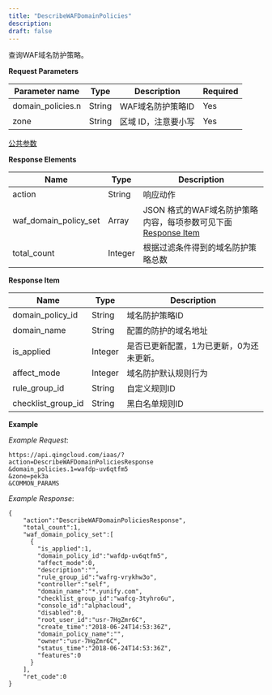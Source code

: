 ```yaml
---
title: "DescribeWAFDomainPolicies"
description: 
draft: false
---
```




查询WAF域名防护策略。

**Request Parameters**

| Parameter name | Type | Description | Required |
| --- | --- | --- | --- |
| domain_policies.n | String | WAF域名防护策略ID | Yes |
| zone | String | 区域 ID，注意要小写 | Yes |

[公共参数](https://docs.qingcloud.com/product/api/common/parameters)

**Response Elements**

| Name | Type | Description |
| --- | --- | --- |
| action | String | 响应动作 |
| waf_domain_policy_set | Array | JSON 格式的WAF域名防护策略内容，每项参数可见下面 [Response Item](#response-item) |
| total_count | Integer | 根据过滤条件得到的域名防护策略总数 |

**Response Item**

| Name | Type | Description |
| --- | --- | --- |
| domain_policy_id | String | 域名防护策略ID |
| domain_name | String | 配置的防护的域名地址 |
| is_applied | Integer | 是否已更新配置，1为已更新，0为还未更新。 |
| affect_mode | Integer | 域名防护默认规则行为 |
| rule_group_id | String | 自定义规则ID |
| checklist_group_id | String | 黑白名单规则ID |

**Example**

_Example Request_:

```
https://api.qingcloud.com/iaas/?action=DescribeWAFDomainPoliciesResponse
&domain_policies.1=wafdp-uv6qtfm5
&zone=pek3a
&COMMON_PARAMS
```

_Example Response_:

```
{
    "action":"DescribeWAFDomainPoliciesResponse",
    "total_count":1,
    "waf_domain_policy_set":[
      {
        "is_applied":1,
        "domain_policy_id":"wafdp-uv6qtfm5",
        "affect_mode":0,
        "description":"",
        "rule_group_id":"wafrg-vrykhw3o",
        "controller":"self",
        "domain_name":"*.yunify.com",
        "checklist_group_id":"wafcg-3tyhro6u",
        "console_id":"alphacloud",
        "disabled":0,
        "root_user_id":"usr-7HgZmr6C",
        "create_time":"2018-06-24T14:53:36Z",
        "domain_policy_name":"",
        "owner":"usr-7HgZmr6C",
        "status_time":"2018-06-24T14:53:36Z",
        "features":0
      }
    ],
    "ret_code":0
}
```
